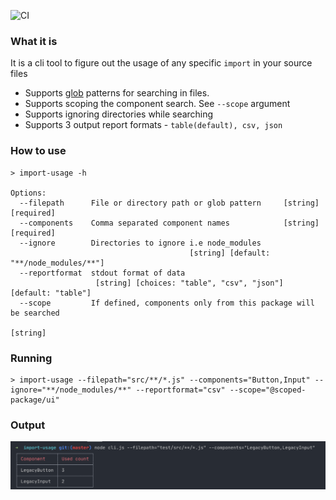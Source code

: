 ![CI](https://github.com/swapnilmishra/import-usage/workflows/CI/badge.svg?branch=master)

### What it is

It is a cli tool to figure out the usage of any specific `import` in your source files

- Supports [glob](https://www.npmjs.com/package/glob) patterns for searching in files.
- Supports scoping the component search. See `--scope` argument
- Supports ignoring directories while searching
- Supports 3 output report formats - `table(default), csv, json`

### How to use

```shell
> import-usage -h

Options:
  --filepath      File or directory path or glob pattern     [string] [required]
  --components    Comma separated component names            [string] [required]
  --ignore        Directories to ignore i.e node_modules
                                        [string] [default: "**/node_modules/**"]
  --reportformat  stdout format of data
                   [string] [choices: "table", "csv", "json"] [default: "table"]
  --scope         If defined, components only from this package will be searched
                                                                        [string]
```

### Running

```shell
> import-usage --filepath="src/**/*.js" --components="Button,Input" --ignore="**/node_modules/**" --reportformat="csv" --scope="@scoped-package/ui"
```

### Output

![image](./images/output.png)
